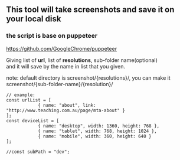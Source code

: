 ## This tool will take screenshots and save it on your local disk
### the script is base on puppeteer 
https://github.com/GoogleChrome/puppeteer  

Giving list of **url**, list of **resolutions**, sub-folder name(optional)  
and it will save by the name in list that you given.  

note: default directory is screenshot/{resolutions}/, you can make it screenshot/{sub-folder-name}/{resolution}/  
```
// example:
const urlList = [
            { name: "about", link: "http://www.teaching.com.au/page/mta-about" }
];
const deviceList = [
            { name: "desktop", width: 1360, height: 768 },
            { name: "tablet", width: 768, height: 1024 },
            { name: "mobile", width: 360, height: 640 }
];

//const subPath = "dev";

```


